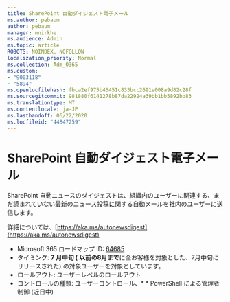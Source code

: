 ```yaml
---
title: SharePoint 自動ダイジェスト電子メール
ms.author: pebaum
author: pebaum
manager: mnirkhe
ms.audience: Admin
ms.topic: article
ROBOTS: NOINDEX, NOFOLLOW
localization_priority: Normal
ms.collection: Adm_O365
ms.custom:
- "9003118"
- "5894"
ms.openlocfilehash: fbca2ef975b46451c833bcc2691e008a9d82c28f
ms.sourcegitcommit: 981880f6141278b87da22924a39bb1bb5892bb83
ms.translationtype: MT
ms.contentlocale: ja-JP
ms.lasthandoff: 06/22/2020
ms.locfileid: "44847259"
---
```

# <a name="sharepoint-auto-digest-email"></a>SharePoint 自動ダイジェスト電子メール

SharePoint 自動ニュースのダイジェストは、組織内のユーザーに関連する、まだ読まれていない最新のニュース投稿に関する自動メールを社内のユーザーに送信します。

詳細については、[https://aka.ms/autonewsdigest](https://aka.ms/autonewsdigest)

- Microsoft 365 ロードマップ ID: [64685](https://www.microsoft.com/microsoft-365/roadmap?filters=&featureid=64685)
- タイミング: **7 月中旬 (** **以前の8月まで**に全お客様を対象とした、7月中旬にリリースされた) の対象ユーザーを対象としています。
- ロールアウト: ユーザーレベルのロールアウト
- コントロールの種類: ユーザーコントロール、* * PowerShell による管理者制御 (近日中)
